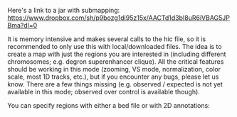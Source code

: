Here's a link to a jar with submapping:
https://www.dropbox.com/sh/p9bozg1di95z15x/AACTd1d3bI8uR6iVBAG5JPBma?dl=0

It is memory intensive and makes several calls to the hic file, so it is recommended to only use this with local/downloaded files. The idea is to create a map with just the regions you are interested in (including different chromosomes; e.g. degron superenhancer clique). All the critical features should be working in this mode (zooming, VS mode, normalization, color scale, most 1D tracks, etc.), but if you encounter any bugs, please let us know. There are a few things missing (e.g. observed / expected is not yet available in this mode; observed over control is available though).

You can specify regions with either a bed file or with 2D annotations:
